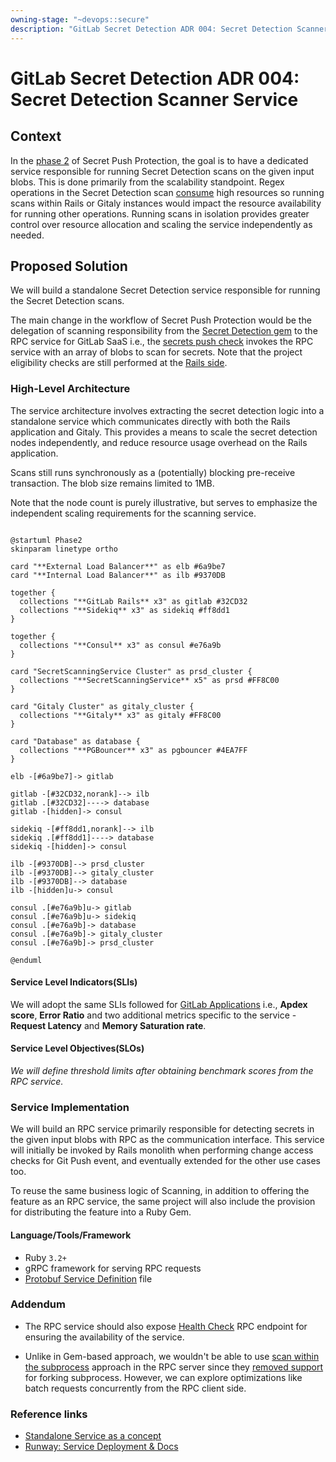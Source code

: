 ```yaml
---
owning-stage: "~devops::secure"
description: "GitLab Secret Detection ADR 004: Secret Detection Scanner Service"
---
```


# GitLab Secret Detection ADR 004: Secret Detection Scanner Service

## Context

In the [phase 2](../index.md#phase-2---standalone-secret-detection-service) of Secret Push Protection, the goal is to have a
dedicated service responsible for running Secret Detection scans on the given input blobs. This is done primarily from
the scalability standpoint. Regex operations in the Secret Detection scan [consume](https://gitlab.com/gitlab-org/gitlab/-/issues/422574#note_1582015771)
high resources so running scans within Rails or Gitaly instances would impact the resource availability for running
other operations. Running scans in isolation provides greater control over resource allocation and scaling the service
independently as needed.

## Proposed Solution

We will build a standalone Secret Detection service responsible for running the Secret Detection scans.

The main change in the workflow of Secret Push Protection would be the delegation of scanning responsibility from the
[Secret Detection gem](https://gitlab.com/gitlab-org/gitlab/-/tree/master/gems/gitlab-secret_detection) to the RPC
service for GitLab SaaS i.e., the [secrets push check](https://gitlab.com/gitlab-org/gitlab/-/blob/master/ee/lib/gitlab/checks/secrets_check.rb) invokes the RPC
service with an array of blobs to scan for secrets. Note that the project eligibility checks are still performed at the
[Rails side](https://gitlab.com/gitlab-org/gitlab/-/blob/1a6db446abce0aa02f41d060511d7e085e3c7571/ee/lib/gitlab/checks/secrets_check.rb#L49-51).

### High-Level Architecture

The service architecture involves extracting the secret detection logic into a standalone service
which communicates directly with both the Rails application and Gitaly. This provides a means to scale
the secret detection nodes independently, and reduce resource usage overhead on the Rails application.

Scans still runs synchronously as a (potentially) blocking pre-receive transaction. The blob size remains limited to 1MB.

Note that the node count is purely illustrative, but serves to emphasize the independent scaling requirements for the
scanning service.

```plantuml

@startuml Phase2
skinparam linetype ortho

card "**External Load Balancer**" as elb #6a9be7
card "**Internal Load Balancer**" as ilb #9370DB

together {
  collections "**GitLab Rails** x3" as gitlab #32CD32
  collections "**Sidekiq** x3" as sidekiq #ff8dd1
}

together {
  collections "**Consul** x3" as consul #e76a9b
}

card "SecretScanningService Cluster" as prsd_cluster {
  collections "**SecretScanningService** x5" as prsd #FF8C00
}

card "Gitaly Cluster" as gitaly_cluster {
  collections "**Gitaly** x3" as gitaly #FF8C00
}

card "Database" as database {
  collections "**PGBouncer** x3" as pgbouncer #4EA7FF
}

elb -[#6a9be7]-> gitlab

gitlab -[#32CD32,norank]--> ilb
gitlab .[#32CD32]----> database
gitlab -[hidden]-> consul

sidekiq -[#ff8dd1,norank]--> ilb
sidekiq .[#ff8dd1]----> database
sidekiq -[hidden]-> consul

ilb -[#9370DB]--> prsd_cluster
ilb -[#9370DB]--> gitaly_cluster
ilb -[#9370DB]--> database
ilb -[hidden]u-> consul

consul .[#e76a9b]u-> gitlab
consul .[#e76a9b]u-> sidekiq
consul .[#e76a9b]-> database
consul .[#e76a9b]-> gitaly_cluster
consul .[#e76a9b]-> prsd_cluster

@enduml
```

#### Service Level Indicators(SLIs)

We will adopt the same SLIs followed for [GitLab Applications](../../../../development/application_slis/index.md) i.e.,
**Apdex score**, **Error Ratio** and two additional metrics specific to the service - **Request Latency** and
**Memory Saturation rate**.

#### Service Level Objectives(SLOs)

_We will define threshold limits after obtaining benchmark scores from the RPC service._

### Service Implementation

We will build an RPC service primarily responsible for detecting secrets in the given input blobs with RPC as the
communication interface. This service will initially be invoked by Rails monolith when performing change access checks
for Git Push event, and eventually extended for the other use cases too.

To reuse the same business logic of Scanning, in addition to offering the feature as an RPC service, the same project
will also include the provision for distributing the feature into a Ruby Gem.

#### Language/Tools/Framework

- Ruby `3.2+`
- gRPC framework for serving RPC requests
- [Protobuf Service Definition](https://gitlab.com/gitlab-org/security-products/secret-detection/secret-detection-service/-/raw/main/rpc/secret_detection.proto) file

### Addendum

- The RPC service should also expose [Health Check](https://github.com/grpc/grpc/blob/master/doc/health-checking.md) RPC endpoint for ensuring the availability of the service.

- Unlike in Gem-based approach, we wouldn't be able to use [scan within the subprocess](003_run_scan_within_subprocess.md) approach in the RPC server
since they [removed support](https://github.com/grpc/grpc/blob/master/doc/fork_support.md) for forking subprocess. However, we can explore optimizations like batch requests
concurrently from the RPC client side.

### Reference links

- [Standalone Service as a concept](../../gitlab_ml_experiments/index.md)
- [Runway: Service Deployment & Docs](https://gitlab.com/gitlab-com/gl-infra/platform/runway)
